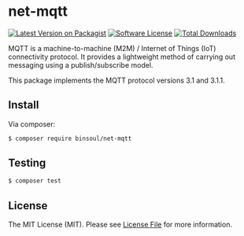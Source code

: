 # net-mqtt

[![Latest Version on Packagist][ico-version]][link-packagist]
[![Software License][ico-license]](LICENSE.md)
[![Total Downloads][ico-downloads]][link-downloads]

MQTT is a machine-to-machine (M2M) / Internet of Things (IoT) connectivity protocol. It provides a lightweight method of carrying out messaging using a publish/subscribe model.

This package implements the MQTT protocol versions 3.1 and 3.1.1.
 
 
## Install

Via composer:

``` bash
$ composer require binsoul/net-mqtt
```

## Testing

``` bash
$ composer test
```

## License

The MIT License (MIT). Please see [License File](LICENSE.md) for more information.

[ico-version]: https://img.shields.io/packagist/v/binsoul/net-mqtt.svg?style=flat-square
[ico-license]: https://img.shields.io/badge/license-MIT-brightgreen.svg?style=flat-square
[ico-downloads]: https://img.shields.io/packagist/dt/binsoul/net-mqtt.svg?style=flat-square

[link-packagist]: https://packagist.org/packages/binsoul/net-mqtt
[link-downloads]: https://packagist.org/packages/binsoul/net-mqtt
[link-author]: https://github.com/binsoul
